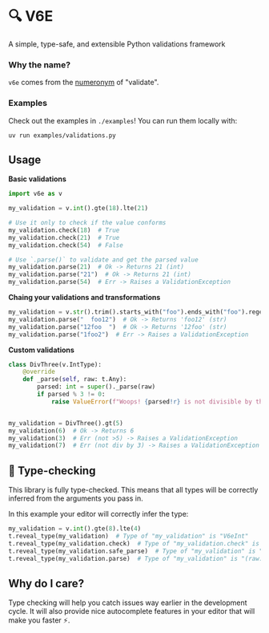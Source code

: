 # 🔍 V6E

A simple, type-safe, and extensible Python validations framework

### Why the name?

`v6e` comes from the [numeronym](https://en.m.wikipedia.org/wiki/Numeronym) of "validate".

### Examples

Check out the examples in `./examples`! You can run them locally with:

```
uv run examples/validations.py
```

## Usage

**Basic validations**
```python
import v6e as v

my_validation = v.int().gte(18).lte(21)

# Use it only to check if the value conforms
my_validation.check(18)  # True
my_validation.check(21)  # True
my_validation.check(54)  # False

# Use `.parse()` to validate and get the parsed value
my_validation.parse(21)  # Ok -> Returns 21 (int)
my_validation.parse("21")  # Ok -> Returns 21 (int)
my_validation.parse(54)  # Err -> Raises a ValidationException
```

**Chaing your validations and transformations**
```python
my_validation = v.str().trim().starts_with("foo").ends_with("foo").regex(r"^[a-z0-9]*$")
my_validation.parse("  foo12")  # Ok -> Returns 'foo12' (str)
my_validation.parse("12foo  ")  # Ok -> Returns '12foo' (str)
my_validation.parse("1foo2")  # Err -> Raises a ValidationException
```

**Custom validations**
```python
class DivThree(v.IntType):
    @override
    def _parse(self, raw: t.Any):
        parsed: int = super()._parse(raw)
        if parsed % 3 != 0:
            raise ValueError(f"Woops! {parsed!r} is not divisible by three")


my_validation = DivThree().gt(5)
my_validation(6)  # Ok -> Returns 6
my_validation(3)  # Err (not >5) -> Raises a ValidationException
my_validation(7)  # Err (not div by 3) -> Raises a ValidationException
```

## 🐍 Type-checking

This library is fully type-checked. This means that all types will be correctly inferred
from the arguments you pass in.

In this example your editor will correctly infer the type:
```python
my_validation = v.int().gte(8).lte(4)
t.reveal_type(my_validation)  # Type of "my_validation" is "V6eInt"
t.reveal_type(my_validation.check)  # Type of "my_validation.check" is "(raw: Any) -> bool"
t.reveal_type(my_validation.safe_parse)  # Type of "my_validation" is "(raw: Any) -> ParseResult[int]"
t.reveal_type(my_validation.parse)  # Type of "my_validation" is "(raw: Any) -> int"
```

## Why do I care?

Type checking will help you catch issues way earlier in the development cycle. It will also
provide nice autocomplete features in your editor that will make you faster ⚡.
